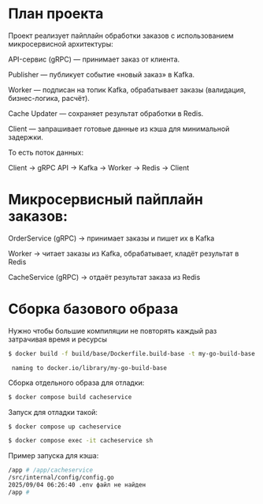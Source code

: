 # План проекта
Проект реализует пайплайн обработки заказов с использованием микросервисной архитектуры:

API-сервис (gRPC) — принимает заказ от клиента.

Publisher — публикует событие «новый заказ» в Kafka.

Worker — подписан на топик Kafka, обрабатывает заказы (валидация, бизнес-логика, расчёт).

Cache Updater — сохраняет результат обработки в Redis.

Client — запрашивает готовые данные из кэша для минимальной задержки.

То есть поток данных:

Client → gRPC API → Kafka → Worker → Redis → Client

# Микросервисный пайплайн заказов:

OrderService (gRPC) → принимает заказы и пишет их в Kafka

Worker → читает заказы из Kafka, обрабатывает, кладёт результат в Redis

CacheService (gRPC) → отдаёт результат заказа из Redis

# Сборка базового образа
Нужно чтобы большие компиляции не повторять каждый раз затрачивая время и ресурсы
```bash
$ docker build -f build/base/Dockerfile.build-base -t my-go-build-base .
```
```
 naming to docker.io/library/my-go-build-base   
```

Сборка отдельного образа для отладки:
```bash
$ docker compose build cacheservice 
```

Запуск для отладки такой:
```bash
$ docker compose up cacheservice
```
```bash
$ docker compose exec -it cacheservice sh
```
Пример запуска для кэша:
```bash
/app # /app/cacheservice
/src/internal/config/config.go
2025/09/04 06:26:40 .env файл не найден
/app # 
```
